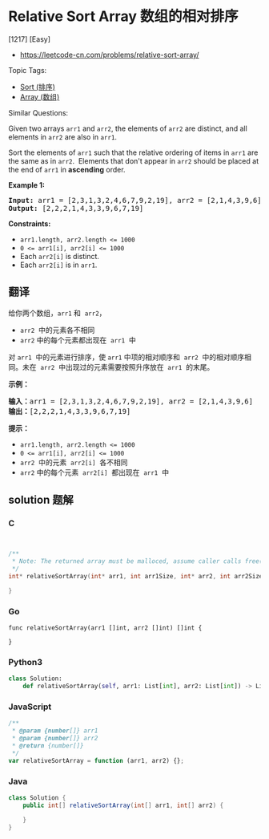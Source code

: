 # Relative Sort Array 数组的相对排序

[1217] [Easy]

- https://leetcode-cn.com/problems/relative-sort-array/

Topic Tags:

- [Sort (排序)](https://leetcode-cn.com/tag/sort/)
- [Array (数组)](https://leetcode-cn.com/tag/array/)

Similar Questions:

Given two arrays `arr1` and `arr2`, the elements of `arr2` are distinct, and all elements in `arr2` are also in `arr1`.

Sort the elements of `arr1` such that the relative ordering of items in `arr1` are the same as in `arr2`.  Elements that don't appear in `arr2` should be placed at the end of `arr1` in **ascending** order.

**Example 1:**

<pre><strong>Input:</strong> arr1 = [2,3,1,3,2,4,6,7,9,2,19], arr2 = [2,1,4,3,9,6]
<strong>Output:</strong> [2,2,2,1,4,3,3,9,6,7,19]
</pre>

**Constraints:**

- `arr1.length, arr2.length <= 1000`
- `0 <= arr1[i], arr2[i] <= 1000`
- Each `arr2[i]` is distinct.
- Each `arr2[i]` is in `arr1`.

## 翻译

给你两个数组，`arr1` 和  `arr2`，

- `arr2`  中的元素各不相同
- `arr2` 中的每个元素都出现在  `arr1`  中

对 `arr1`  中的元素进行排序，使 `arr1` 中项的相对顺序和  `arr2`  中的相对顺序相同。未在  `arr2`  中出现过的元素需要按照升序放在  `arr1`  的末尾。

**示例：**

<pre><strong>输入：</strong>arr1 = [2,3,1,3,2,4,6,7,9,2,19], arr2 = [2,1,4,3,9,6]
<strong>输出：</strong>[2,2,2,1,4,3,3,9,6,7,19]
</pre>

**提示：**

- `arr1.length, arr2.length <= 1000`
- `0 <= arr1[i], arr2[i] <= 1000`
- `arr2`  中的元素  `arr2[i]`  各不相同
- `arr2` 中的每个元素  `arr2[i]`  都出现在  `arr1`  中

## solution 题解

### C

```c


/**
 * Note: The returned array must be malloced, assume caller calls free().
 */
int* relativeSortArray(int* arr1, int arr1Size, int* arr2, int arr2Size, int* returnSize){

}


```

### Go

```golang
func relativeSortArray(arr1 []int, arr2 []int) []int {

}
```

### Python3

```python
class Solution:
    def relativeSortArray(self, arr1: List[int], arr2: List[int]) -> List[int]:

```

### JavaScript

```javascript
/**
 * @param {number[]} arr1
 * @param {number[]} arr2
 * @return {number[]}
 */
var relativeSortArray = function (arr1, arr2) {};
```

### Java

```java
class Solution {
    public int[] relativeSortArray(int[] arr1, int[] arr2) {

    }
}
```
